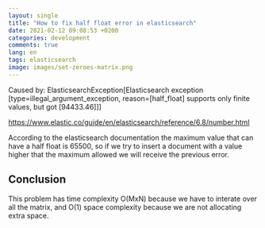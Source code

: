 ```yaml
---
layout: single
title: "How to fix half float error in elasticsearch"
date: 2021-02-12 09:08:53 +0200
categories: development
comments: true
lang: en
tags: elasticsearch
image: images/set-zeroes-matrix.png
---
```


Caused by: ElasticsearchException[Elasticsearch exception [type=illegal_argument_exception, reason=[half_float] supports only finite values, but got [94433.46]]]

https://www.elastic.co/guide/en/elasticsearch/reference/6.8/number.html

According to the elasticsearch documentation the maximum value that can have a half float is 65500, so if we try to insert a document with a value higher that the maximum allowed we will receive the previous error. 

## Conclusion

This problem has time complexity O(MxN) because we have to interate over all the matrix, and O(1) space complexity because we are not allocating extra space.
